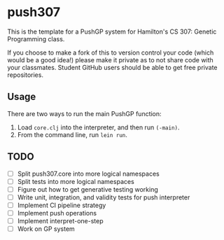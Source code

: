 # push307

This is the template for a PushGP system for Hamilton's CS 307: Genetic Programming class.

If you choose to make a fork of this to version control your code (which would be a good idea!) please make it private as to not share code with your classmates. Student GitHub users should be able to get free private repositories.

## Usage

There are two ways to run the main PushGP function:

1. Load `core.clj` into the interpreter, and then run `(-main)`.
2. From the command line, run `lein run`.

## TODO
- [ ] Split push307.core into more logical namespaces
- [ ] Split tests into more logical namespaces
- [ ] Figure out how to get generative testing working
- [ ] Write unit, integration, and validity tests for push interpreter
- [ ] Implement CI pipeline strategy
- [ ] Implement push operations
- [ ] Implement interpret-one-step
- [ ] Work on GP system
